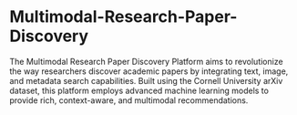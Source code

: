 # Multimodal-Research-Paper-Discovery
The Multimodal Research Paper Discovery Platform aims to revolutionize the way researchers discover academic papers by integrating text, image, and metadata search capabilities. Built using the Cornell University arXiv dataset, this platform employs advanced machine learning models to provide rich, context-aware, and multimodal recommendations.
